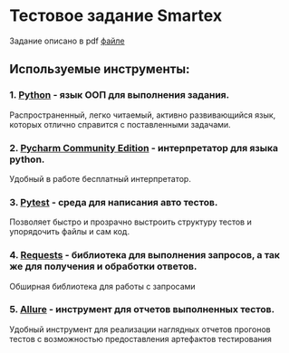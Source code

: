 # Тестовое задание Smartex

Задание описано в pdf [файле](utils/Home_Task_QA_SemiAuto.pdf)

## Используемые инструменты:

### 1. [Python](https://www.python.org/) - язык ООП для выполнения задания.

Распространенный, легко читаемый, активно развивающийся язык, которых отлично справится с поставленными задачами.

### 2. [Pycharm Community Edition](https://www.jetbrains.com/ru-ru/pycharm/) - интерпретатор для языка python.

Удобный в работе бесплатный интерпретатор.

### 3. [Pytest](https://docs.pytest.org/en/7.4.x/) - среда для написания авто тестов.

Позволяет быстро и прозрачно выстроить структуру тестов и упорядочить файлы и сам код.

### 4. [Requests](https://requests.readthedocs.io/en/latest/) - библиотека для выполнения запросов, а так же для получения и обработки ответов.

Обширная библиотека для работы с запросами

### 5. [Allure](https://allurereport.org/docs/pytest/) - инструмент для отчетов выполненных тестов.

Удобный инструмент для реализации наглядных отчетов прогонов тестов с возможностью предоставления
артефактов тестирования